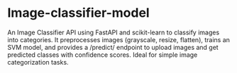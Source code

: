 # Image-classifier-model
An Image Classifier API using FastAPI and scikit-learn to classify images into categories. It preprocesses images (grayscale, resize, flatten), trains an SVM model, and provides a /predict/ endpoint to upload images and get predicted classes with confidence scores. Ideal for simple image categorization tasks.

